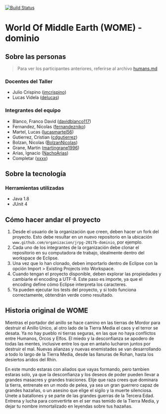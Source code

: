 [![Build Status](https://travis-ci.org/WelcomeToTheJava/jrpg-2017b-dominio.svg?branch=master)](https://travis-ci.org/WelcomeToTheJava/jrpg-2017b-dominio)
# World Of Middle Earth (WOME) - dominio

## Sobre las personas

> Para ver los participantes anteriores, referirse al archivo [humans.md](humans.md)

### Docentes del Taller

* Julio Crispino ([jmcrispino](https://github.com/jmcrispino))
* Lucas Videla ([delucas](https://github.com/delucas))

### Integrantes del equipo

* Blanco, Franco David ([davidblanco117](https://github.com/davidblanco117))
* Fernandez, Nicolas ([fernandezniko](https://github.com/fernandezniko))
* Martel, Lucas ([lucasmartel56](https://github.com/lucasmartel56))
* Gutierrez, Cristian ([cdgutierrez](https://github.com/cdgutierrez))
* Bolzan, Nicolas ([BolzanNicolas](https://github.com/BolzanNicolas))
* Grane, Martin ([martingrane1996](https://github.com/martingrane1996))
* Arias, Ignacio ([NachoArias](https://github.com/NachoArias))
* Completar ([xxxx](https://github.com/xxxx))


## Sobre la tecnología

### Herramientas utilizadas

* Java 1.8
* JUnit 4

## Cómo hacer andar el proyecto

1. Desde el usuario de la organización que creen, deben hacer un fork del proyecto. Esto debe resultar en un nuevo repositorio en la ubicación `www.github.com/organizacion/jrpg-2017b-dominio`, por ejemplo.
2. Cada uno de los integrantes de la organización debe clonar el repositorio en su computadora de trabajo, idealmente dentro del workspace de Eclipse.
3. Una vez que lo han clonado, deben importarlo dentro de Eclipse con la opción Import > Existing Projects into Workspace.
4. Cuando tengan el proyecto disponible, deben explorar las propiedades y cambiarle el encoding a UTF-8. Este paso es importe, ya que el encoding define cómo Eclipse interpreta los caracteres.
5. Ya pueden ejecutar los tests del proyecto, y si todo funciona correctamente, obtendrán verde como resultado.

## Historia original de WOME
Mientras el portador del anillo se hace camino en las tierras de Mordor para destruir el Anillo Unico, al otro lado de la Tierra Media el caos y el terror se desata. Ya no hay pueblo ni tierras seguras, en las que no haya conflictos entre Humanos, Orcos y Elfos. El miedo y la desconfianza se apodero de todas las mentes, inclusive entre los que en antaño lucharon juntos por destruir el mal. Nuevas alianzas y nuevas enemistades se van desarrollando a todo lo largo de la Tierra Media, desde las llanuras de Rohan, hasta los desiertos aridos del Rhin. 

En este mundo estaras con aliados que vayas formando, pero tambien estaras solo, ya que la desconfianza y los deseos de poder pueden llevar a grandes masacres y grandes traiciones. Elije que raza crees que dominara la tierra, entrenate en un modo de pelea, ya sea un gran guerrero capaz de grandes hazañas, o un asesino que elige el sigilo y la muerte silenciosa. Unete a batallones y se parte de las grandes guerras de la Tercera Edad. Entrena y lucha para comvertirte en el ser mas temido de la Tierra Media, y dejar tu nombre inmortalizado en leyendas sobre tus hazañas.
